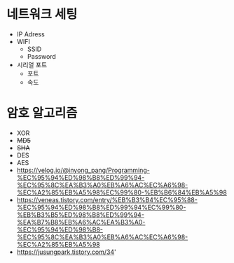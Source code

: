 # 네트워크 세팅

- IP Adress
- WIFI
  - SSID
  - Password
- 시리얼 포트
  - 포트
  - 속도

# 암호 알고리즘

- XOR
- ~~MD5~~
- ~~SHA~~
- DES
- AES
- https://velog.io/@inyong_pang/Programming-%EC%95%94%ED%98%B8%ED%99%94-%EC%95%8C%EA%B3%A0%EB%A6%AC%EC%A6%98-%EC%A2%85%EB%A5%98%EC%99%80-%EB%B6%84%EB%A5%98
- https://veneas.tistory.com/entry/%EB%B3%B4%EC%95%88-%EC%95%94%ED%98%B8%ED%99%94%EC%99%80-%EB%B3%B5%ED%98%B8%ED%99%94-%EA%B7%B8%EB%A6%AC%EA%B3%A0-%EC%95%94%ED%98%B8-%EC%95%8C%EA%B3%A0%EB%A6%AC%EC%A6%98-%EC%A2%85%EB%A5%98
- https://jusungpark.tistory.com/34'
